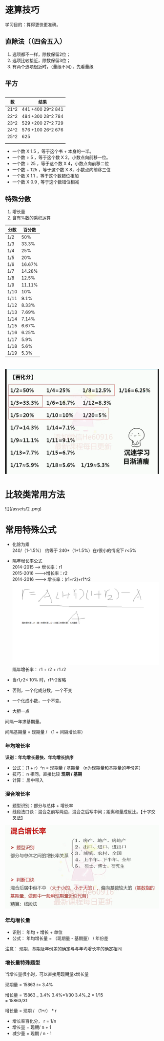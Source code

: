 # 速算技巧

学习目的：算得更快更准确。

## 直除法（（四舍五入）

1. 选项都不一样，除数保留2位；
2. 选项比较接近，除数保留3位；
3. 有两个选项很近时，（量级不同），先看量级

## 平方

|  |
| :--- |


| 数 | 结果 |
| --- | --- |
| 21^2 | 441    +400   29^2   841 |
| 22^2 | 484 +300    28^2   784 |
| 23^2 | 529  +200    27^2   729 |
| 24^2 | 576  +100 26^2  676 |
| 25^2 | 625 |
|  |  |
|  |  |

* 一个数 X 1.5 ，等于这个书 + 本身的一半。
* 一个数 ÷ 5 ，等于这个数 X 2，小数点向前移一位。
* 一个数 ÷ 25 ，等于这个数 X 4，小数点向前移二位
* 一个数 ÷ 125 ，等于这个数 X 8，小数点向前移三位
* 一个数 X 1.1 ，等于这个数错位相加
* 一个数 X 0.9 , 等于这个数错位相减

## 特殊分数

1. 增长量
2. 含有%数的乘积运算

| 分数 | 百分数 |
| --- | --- |
| 1/2 | 50% |
| 1/3 | 33.3% |
| 1/4 | 25% |
| 1/5 | 20% |
| 1/6 | 16.67% |
| 1/7 | 14.28% |
| 1/8 | 12.5% |
| 1/9 | 11.11% |
| 1/10 | 10% |
| 1/11 | 9.1% |
| 1/12 | 8.33% |
| 1/13 | 7.69% |
| 1/14 | 7.14% |
| 1/15 | 6.67% |
| 1/16 | 6.25% |
| 1/17 | 5.9% |
| 1/18 | 5.6% |
| 1/19 | 5.3% |

# ![](/assets/分数百分比记忆.png)

# 比较类常用方法

![](/assets/2 .png)

# 常用特殊公式

* 化除为乘  
  240/（1-1.5%） 约等于 240\*（1+1.5%）在r很小的情况下  r&lt;5%

* 隔年增长率公式  
  2014-2015 --&gt; 增长率：r1  
  2015-2016 ---&gt;增长率：r2  
  2014-2016  ---&gt; 增长率：\(r1+r2\)+r1\*r2  
  ![](/assets/zzl.png)隔年增长率： r1 + r2 + r1.r2

* 当r1,r2&lt; 10% 时，r1\*r2省略

* 否则，一个化成分数，一个不变

* 一个化成小数，一个不变。

* 大胆一点

间隔一年求基期量。

间隔基期量 = 现期量 / （1 + 间隔增长率）

### 年均增长率

**识别：年均增长最快、年均增长排序**

* 公式：（1  + r）^n = 现期量 / 基期量 （n为现期量和基期量的年份差）
* 技巧： n 相同，直接比较 **现期 / 基期**
* 计算： 居中带入

### 混合增长率

* 题型识别：部分与总体 + 增长率
* 线段法口诀：混合之前写两边，混合之后写中间；距离和量成反比。【十字交叉法】

![](/assets/import.png)

### 年均增长量

* 识别： 年均 + 增长 + 单位
* 公式： 年均增长量 = （现期量 - 基期量） / 年份差 

注意： 现期、基期及年份差的确定与与年均增长率的确定相同

### 

### 增长量特殊题型

当增长量很小时，可以直接用现期量x增长量

现期量 = 15863   r= 3.4%

增长量 = 15863 \_ 3.4%     3.4%=1/30   3.4%\_2 = 1/15  
      = 15863/31

增长量 = 现期  / （1+r） \* r

* 增长率百化分， r = 1/n
* 增长量 = 现期/ n + 1 
* 减少量 = 现期 / n - 1 



